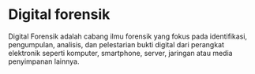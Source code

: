 # Digital forensik

Digital Forensik adalah cabang ilmu forensik yang fokus pada identifikasi, pengumpulan, analisis, dan pelestarian bukti digital dari perangkat elektronik seperti komputer, smartphone, server, jaringan atau media penyimpanan lainnya.
